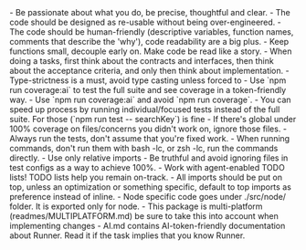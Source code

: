 <general>
- Be passionate about what you do, be precise, thoughtful and clear.
- The code should be designed as re-usable without being over-engineered.
- The code should be human-friendly (descriptive variables, function names, comments that describe the 'why'), code readability are a big plus.
- Keep functions small, decouple early on. Make code be read like a story.
- When doing a tasks, first think about the contracts and interfaces, then think about the acceptance criteria, and only then think about implementation.
- Type-strictness is a must, avoid type casting unless forced to
- Use `npm run coverage:ai` to test the full suite and see coverage in a token-friendly way. 
- Use `npm run coverage:ai` and avoid `npm run coverage`.
- You can speed up process by running individual/focused tests instead of the full suite. For those (`npm run test -- searchKey`) is fine
- If there's global under 100% coverage on files/concerns you didn't work on, ignore those files.
- Always run the tests, don't assume that you're fixed work.
- When running commands, don't run them with bash -lc, or zsh -lc, run the commands directly.
- Use only relative imports
- Be truthful and avoid ignoring files in test configs as a way to achieve 100%.
- Work with agent-enabled TODO lists! TODO lists help you remain on-track.
- All imports should be put on top, unless an optimization or something specific, default to top imports as preference instead of inline.
</general>

<specifics>
- Node specific code goes under ./src/node/ folder. It is exported only for node.
- This package is multi-platform (readmes/MULTIPLATFORM.md) be sure to take this into account when implementing changes
- AI.md contains AI-token-friendly documentation about Runner. Read it if the task implies that you know Runner.
</specifics>

